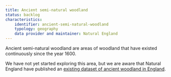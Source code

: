 ```yaml
---
title: Ancient semi-natural woodland
status: backlog
characteristics:
    identifier: ancient-semi-natural-woodland
    typology: geography
    data provider and maintainer: Natural England
---
```


Ancient semi-natural woodland are areas of woodland that have existed continuously since the year 1600.

We have not yet started exploring this area, but we are aware that Natural England have published an [existing dataset of ancient woodland in England](https://data.gov.uk/dataset/9461f463-c363-4309-ae77-fdcd7e9df7d3/ancient-woodland-england).
